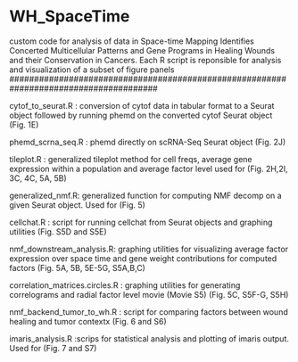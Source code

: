 # WH_SpaceTime
custom code for analysis of data in Space-time Mapping Identifies Concerted Multicellular Patterns and Gene Programs in Healing Wounds and their Conservation in Cancers.
Each R script is reponsible for analysis and visualization of a subset of figure panels
######################################################################################

cytof_to_seurat.R : conversion of cytof data in tabular format to a Seurat object followed by running phemd on the converted cytof Seurat object  (Fig. 1E)

phemd_scrna_seq.R : phemd directly on scRNA-Seq Seurat object (Fig. 2J)

tileplot.R : generalized tileplot method for cell freqs, average gene expression within a population and average factor level used for (Fig. 2H,2I, 3C, 4C, 5A, 5B)

generalized_nmf.R: generalized function for computing NMF decomp on a given Seurat object. Used for (Fig. 5)

cellchat.R : script for running cellchat from Seurat objects and graphing utilities (Fig. S5D and S5E)

nmf_downstream_analysis.R: graphing utilities for visualizing average factor expression over space time and gene weight contributions for computed factors (Fig. 5A, 5B, 5E-5G, S5A,B,C)

correlation_matrices.circles.R : graphing utilities for generating correlograms and radial factor level movie (Movie S5) (Fig. 5C, S5F-G, S5H)

nmf_backend_tumor_to_wh.R : script for comparing factors between wound healing and tumor contextx (Fig. 6 and S6)

imaris_analysis.R :scrips for statistical analysis and plotting of imaris output. Used for (Fig. 7 and S7)
